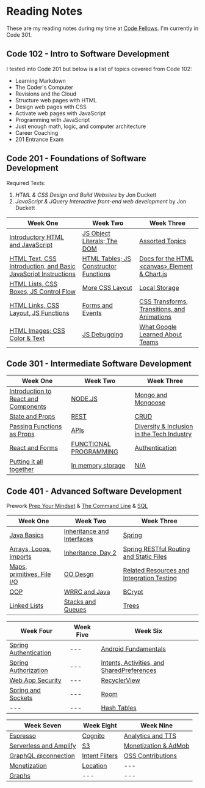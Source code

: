 # Reading Notes

These are my reading notes during my time at [Code Fellows](https://www.codefellows.org/). I'm currently in Code 301.

## Code 102 - Intro to Software Development

I tested into Code 201 but below is a list of topics covered from Code 102:

- Learning Markdown
- The Coder's Computer
- Revisions and the Cloud
- Structure web pages with HTML
- Design web pages with CSS
- Activate web pages with JavaScript
- Programming with JavaScript
- Just enough math, logic, and computer architecture
- Career Coaching
- 201 Entrance Exam

## Code 201 - Foundations of Software Development

Required Texts:

1. *HTML & CSS Design and Build Websites* by Jon Duckett
2. *JavaScript & JQuery Interactive front-end web development* by Jon Duckett

| Week One                                                                      | Week Two                                             | Week Three                                                     |
| ----------------------------------------------------------------------------- | ---------------------------------------------------- | -------------------------------------------------------------- |
| [Introductory HTML and JavaScript](201/class-01.md)                               | [JS Object Literals; The DOM](201/class-06.md)           | [Assorted Topics](201/class-11.md)                                 |
| [HTML Text, CSS Introduction, and Basic JavaScript Instructions](201/class-02.md) | [HTML Tables; JS Constructor Functions](201/class-07.md) | [Docs for the HTML \<canvas> Element & Chart.js](201/class-12.md)  |
| [HTML Lists, CSS Boxes, JS Control Flow](201/class-03.md)                         | [More CSS Layout](201/class-08.md)                       | [Local Storage](201/class-13.md)                                   |
| [HTML Links, CSS Layout, JS Functions](201/class-04.md)                           | [Forms and Events](201/class-09.md)                      | [CSS Transforms, Transitions, and Animations](201/class-14a.md)    |
| [HTML Images; CSS Color & Text](201/class-05.md)                                  | [JS Debugging](201/class-10.md)                          | [What Google Learned About Teams](201/class-14b.md)                |

## Code 301 - Intermediate Software Development

| Week One  | Week Two | Week Three |
| --- | --- | --- |
|[Introduction to React and Components](301/class-01.md)|[NODE.JS](301/class-06.md)|[Mongo and Mongoose](301/class-11.md)|
|[State and Props](301/class-02.md)|[REST](301/class-07.md)|[CRUD](301/class-12.md)|
|[Passing Functions as Props](301/class-03.md)|[APIs](301/class-08.md)|[Diversity & Inclusion in the Tech Industry](301/class-13.md)|
|[React and Forms](301/class-04.md)|[FUNCTIONAL PROGRAMMING](301/class-09.md)|[Authentication](301/class-14.md)|
|[Putting it all together](301/class-05.md)|[In memory storage](301/class-10.md)|[N/A](301/class-15.md)|

## Code 401 - Advanced Software Development

Prework [Prep Your Mindset](401/class-00a.md) & [The Command Line](401/class-00b.md) & [SQL](401/class-00c.md)

| Week One  | Week Two | Week Three |
| --- | --- | --- |
|[Java Basics](401/class-01.md)|[Inheritance and Interfaces](401/class-06.md)|[Spring](401/class-11.md)|
|[Arrays, Loops, Imports](401/class-02.md)|[Inheritance, Day 2](401/class-07.md)|[Spring RESTful Routing and Static Files](401/class-12.md)|
|[Maps, primitives, File I/O](401/class-03.md)|[OO Desgn](401/class-08.md)|[Related Resources and Integration Testing](401/class-13.md)|
|[OOP](401/class-04.md)|[WRRC and Java](401/class-09.md)|[BCrypt](401/class-14.md)|
|[Linked Lists](401/class-05.md)|[Stacks and Queues](401/class-10.md)|[Trees](401/class-15.md)|

| Week Four | Week Five | Week Six|
| --- | --- | --- |
|[Spring Authentication](401/class-16.md)| --- |[Android Fundamentals](401/class-26.md)|
|[Spring Authorization](401/class-17.md)| --- |[Intents, Activities, and SharedPreferences](401/class-27.md)|
|[Web App Security](401/class-18.md)| --- |[RecyclerView](401/class-28.md)|
|[Spring and Sockets](401/class-19.md)| --- |[Room](401/class-29.md)|
| ---               | --- |[Hash Tables](401/class-30.md)|

| Week Seven | Week Eight | Week Nine|
| --- | --- | --- |
|[Espresso](401/class-31.md)|[Cognito](401/class-36.md)|[Analytics and TTS](401/class-41.md)|
|[Serverless and Amplify](401/class-32.md)|[S3](401/class-37.md)|[Monetization & AdMob](401/class-42.md)|
|[GraphQL @connection](401/class-33.md)|[Intent Filters](401/class-38.md)|[OSS Contributions](401/class-43.md)|
|[Monetization](401/class-34.md)|[Location](401/class-39.md)| ---|
|[Graphs](401/class-35.md)| ---               | ---                |

